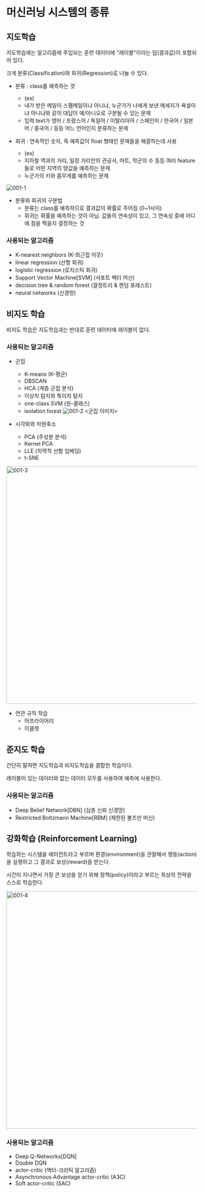 # 머신러닝 시스템의 종류

## 지도학습

지도학습에는 알고리즘에 주입되는 훈련 데이터에 "레이블"이라는 답(결과값)이 포함되어 있다.

크게 분류(Classification)와 회귀(Regression)로 나눌 수 있다.

- 분류 : class를 예측하는 것
    - (ex)
    - 내가 받은 메일이 스팸메일이냐 아니냐, 누군가가 나에게 보낸 메세지가 욕설이냐 아니냐와 같이 대답이 예/아니오로 구분될 수 있는 문제
    - 입력 text가 영어 / 프랑스어 / 독일어 / 이탈리아어 / 스페인어 / 한국어 / 일본어 / 중국어 / 등등 어느 언어인지 분류하는 문제

- 회귀 : 연속적인 숫자, 즉 예측값이 float 형태인 문제들을 해결하는데 사용
    - (ex)
    - 지하철 역과의 거리, 일정 거리안의 관공서, 마트, 학군의 수 등등 여러 feature들로 어떤 지역의 땅값을 예측하는 문제
    - 누군가의 키와 몸무게를 예측하는 문제

![001-1](https://user-images.githubusercontent.com/63298243/97887533-664e9980-1d6d-11eb-976b-a7b0691c410d.png)


- 분류와 회귀의 구분법
    - 분류는 class를 예측하므로 결과값이 확률로 주어짐 (0~1사이)
    - 회귀는 확률을 예측하는 것이 아님. 값들의 연속성이 있고, 그 연속성 중에 어디에 점을 찍을지 결정하는 것

### 사용되는 알고리즘
- K-nearest neighbors (K-최근접 이웃)
- linear regression (선형 회귀)
- logistic regression (로지스틱 회귀)
- Support Vector Machine[SVM] (서포트 벡터 머신)
- decision tree & random forest (결정트리 & 랜덤 포레스트)
- neural networks (신경망)



## 비지도 학습

비지도 학습은 지도학습과는 반대로 훈련 데이터에 레이블이 없다.

### 사용되는 알고리즘
- 군집
    - K-means (K-평균)
    - DBSCAN
    - HCA (계층 군집 분석)
    - 이상치 탐지와 특이치 탐지
    - one-class SVM (원-클래스)
    - isolation forest
![001-2](https://user-images.githubusercontent.com/63298243/97889616-eaa21c00-1d6f-11eb-85c4-d69104891410.png)
<군집 이미지>

- 시각화와 차원축소
    - PCA (주성분 분석)
    - Kernel PCA
    - LLE (지역적 선형 임베딩)
    - t-SNE
<img width="625" alt="001-3" src="https://user-images.githubusercontent.com/63298243/97889626-ed047600-1d6f-11eb-80c0-ea1edb9a0fa7.png">
<t-SNE를 이용해 시각화>

- 연관 규칙 학습
    - 어프라이어리
    - 이클렛

## 준지도 학습

간단히 말하면 지도학습과 비지도학습을 결합한 학습이다.

레이블이 있는 데이터와 없는 데이터 모두를 사용하여 예측에 사용한다.

### 사용되는 알고리즘
- Deep Belief Network[DBN] (심층 신뢰 신경망)
- Restricted Boltzmann Machine[RBM] (제한된 볼츠만 머신)

## 강화학습 (Reinforcement Learning)

학습하는 시스템을 에이전트라고 부르며 환경(environment)을 관찰해서 행동(action)을 실행하고 그 결과로 보상(reward)을 받는다.

시간이 지나면서 가장 큰 보상을 얻기 위해 정책(policy)이라고 부르는 최상의 전략을 스스로 학습한다.

<img width="625" alt="001-4" src="https://user-images.githubusercontent.com/63298243/97890765-491bca00-1d71-11eb-98f0-d256920c8d11.png">


### 사용되는 알고리즘
- Deep Q-Networks[DQN]
- Double DQN
- actor-critic (액터-크리틱 알고리즘)
- Asynchronous Advantage actor-critic (A3C)
- Soft actor-critic (SAC)